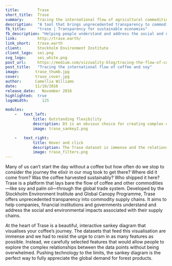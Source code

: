 ```yaml
---
title:        Trase
short_title:  Trase
summary:      Tracing the international flow of agricultural commodities
description:  "A tool that brings unprecedented transparency to commodity supply chains"
fb_title:     "trase | Transparency for sustainable economies"
fb_description: "Helping people understand and address the social and environmental impacts of their supply chains"
link:         http://trase.earth/
link_short:   trase.earth
client:       Stockholm Environment Institute
client_logo:  sei.png
svg_logo:     sei_white.png
post_url:     https://medium.com/vizzuality-blog/tracing-the-flow-of-coffee-and-soy-85d0b346c4d0#.isk4ewfio
post_title:   "Tracing the international flow of coffee and soy"
image:       trase_thumb.jpg
cover:       trase_cover.jpg
author:      Camellia Williams
date:        11/10/2016
release_date:   November 2016          
highlighted:  true
logoWidth:      125

modules:
    -   text_left:        
            title: Outstanding flexibility 
            description: D3 is an obvious choice for creating complex data visualisations and Trase uses the latest iteration of this library with a completely customised layout for the boundary-pushing sankey diagram. In just a few lines of code, D3 turned a static sankey into a fully animated visualisation of trade data. Using Redux alongside D3 helped us deal with complex interaction flows within the data and meant we could keep the entire application state— including enabled filters, selected nodes and selected regions on the map—in a simple Javascript object and open up the option to share detailed stories drawn from the data.  
            image: trase_sankey2.png

    -   text_right:
            title: Hover and click
            description: The Trase dataset is immense and the relationships between the data points are convoluted, but that doesn’t mean the user experience should be complicated. We took great care with the design of the interface, incorporating simple hover and click interactions so users can perform complex filters on the sankey that help them draw insights. In just two clicks, it’s possible to compare multiple geospatial indicators on the map as the website automatically changes between single value and bivariate choropleths. To maximise the use of space, we doubled up the main title on the data visualisation page as a geospatial and temporal filter for the data. 
            image: trase_filters.png
---
```

Many of us can’t start the day without a coffee but how often do we stop to consider the journey the elixir in our mug took to get there? Where did it come from? Was the coffee harvested sustainably? Who shipped it here? Trase is a platform that lays bare the flow of coffee and other commodities—like soy and palm oil—through the global trade system. Developed by the Stockholm Environment Institute and Global Canopy Programme, Trase offers unprecedented transparency into commodity supply chains. It aims to help companies, financial institutions and governments understand and address the social and environmental impacts associated with their supply chains.


At the heart of Trase is a beautiful, interactive sankey diagram that visualises your coffee’s journey. The datasets that feed this visualisation are immense and we had to resist the urge to cram in as many features as possible. Instead, we carefully selected features that would allow people to explore the complex relationships between the data points without being overwhelmed. Pushing technology to the limits, the sankey diagram is the perfect way to fully appreciate the global demand for forest products.
